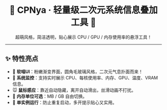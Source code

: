 <div align="center">
  <h1 align="center">🌸 CPNya · 轻量级二次元系统信息叠加工具 🌸</h1>
  <p align="center">超萌风格，简洁透明，贴心展示 CPU / GPU / 内存使用率的悬浮工具！</p>
</div>

---

## ✨ 特性亮点

- 🍰 **软喵UI**：粉嫩渐变界面，圆角毛玻璃风格，二次元气息扑面而来！
- 🧠 **系统监控**：支持实时展示 CPU、每核使用率、内存、GPU、温度、VRAM 信息。
- 🐭 **鼠标感应**：靠近自动隐藏，离开自动滑出，丝滑动画不打扰。
- 🎀 **内存单位可选**：MB / GB 自由切换。
- 🧸 **单实例运行**：防止重复启动，多开提示贴心又实用。